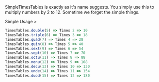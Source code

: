 SimpleTimesTables is exactly as it's name suggests. You simply use this to
multiply numbers by 2 to 12. Sometime we forget the simple things.

Simple Usage >

```js
TimesTables.double(5) => Times 2 => 10
TimesTables.triple(6) => Times 3 => 18
TimesTables.quad(7) => Times 4 => 28
TimesTables.quin(8) => Times 5 => 40
TimesTables.sext(9) => Times 6 => 54
TimesTables.sept(10) => Times 7 => 70
TimesTables.octu(11) => Times 8 => 88
TimesTables.nonu(12) => Times 9 => 108
TimesTables.decu(13) => Times 10 => 130
TimesTables.unde(14) => Times 11 => 154
TimesTables.duod(15) => Times 12 => 180
```
